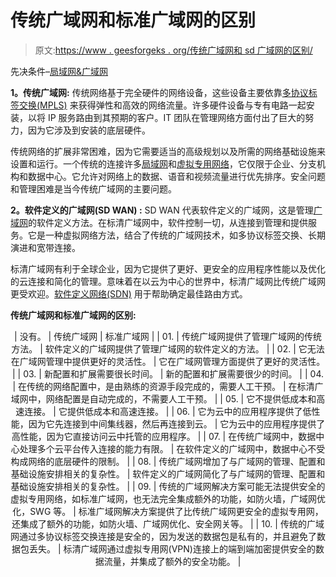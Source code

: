 # 传统广域网和标准广域网的区别

> 原文:[https://www . geesforgeks . org/传统广域网和 sd 广域网的区别/](https://www.geeksforgeeks.org/difference-between-traditional-wan-and-sd-wan/)

先决条件–[局域网&广域网](https://www.geeksforgeeks.org/types-of-area-networks-lan-man-and-wan/)

**1。传统广域网:**
传统网络基于完全硬件的网络设备，这些设备主要依靠[多协议标签交换(MPLS)](https://www.geeksforgeeks.org/how-does-multiprotocol-label-switching-mpls-routing-work/) 来获得弹性和高效的网络流量。许多硬件设备与专有电路一起安装，以将 IP 服务路由到其预期的客户。IT 团队在管理网络方面付出了巨大的努力，因为它涉及到安装的底层硬件。

传统网络的扩展非常困难，因为它需要适当的高级规划以及所需的网络基础设施来设置和运行。一个传统的连接许多[局域网](https://www.geeksforgeeks.org/types-of-area-networks-lan-man-and-wan/)和[虚拟专用网络](https://www.geeksforgeeks.org/virtual-private-network-vpn-introduction/)，它仅限于企业、分支机构和数据中心。它允许对网络上的数据、语音和视频流量进行优先排序。安全问题和管理困难是当今传统广域网的主要问题。

**2。软件定义的广域网(SD WAN) :**
SD WAN 代表软件定义的广域网，这是管理[广域网](https://www.geeksforgeeks.org/wan-full-form/)的软件定义方法。在标清广域网中，软件控制一切，从连接到管理和提供服务。它是一种虚拟网络方法，结合了传统的广域网技术，如多协议标签交换、长期演进和宽带连接。

标清广域网有利于全球企业，因为它提供了更好、更安全的应用程序性能以及优化的云连接和简化的管理。意味着在以云为中心的世界中，标清广域网比传统广域网更受欢迎。[软件定义网络(SDN)](https://www.geeksforgeeks.org/software-defined-networking/) 用于帮助确定最佳路由方式。

**传统广域网和标准广域网的区别:**

<center>

| 没有。 | 传统广域网 | 标准广域网 |
| 01. | 传统广域网提供了管理广域网的传统方法。 | 软件定义的广域网提供了管理广域网的软件定义的方法。 |
| 02. | 它无法在广域网管理中提供更好的灵活性。 | 它在广域网管理方面提供了更好的灵活性。 |
| 03. | 新配置和扩展需要很长时间。 | 新的配置和扩展需要很少的时间。 |
| 04. | 在传统的网络配置中，是由熟练的资源手段完成的，需要人工干预。 | 在标清广域网中，网络配置是自动完成的，不需要人工干预。 |
| 05. | 它不提供低成本和高速连接。 | 它提供低成本和高速连接。 |
| 06. | 它为云中的应用程序提供了低性能，因为它先连接到中间集线器，然后再连接到云。 | 它为云中的应用程序提供了高性能，因为它直接访问云中托管的应用程序。 |
| 07. | 在传统广域网中，数据中心处理多个云平台传入连接的能力有限。 | 在软件定义的广域网中，数据中心不受构成网络的底层硬件的限制。 |
| 08. | 传统广域网增加了与广域网的管理、配置和基础设施安排相关的复杂性。 | 软件定义的广域网简化了与广域网的管理、配置和基础设施安排相关的复杂性。 |
| 09. | 传统的广域网解决方案可能无法提供安全的虚拟专用网络，如标准广域网，也无法完全集成额外的功能，如防火墙，广域网优化，SWG 等。 | 标准广域网解决方案提供了比传统广域网更安全的虚拟专用网，还集成了额外的功能，如防火墙、广域网优化、安全网关等。 |
| 10. | 传统的广域网通过多协议标签交换连接是安全的，因为发送的数据包是私有的，并且避免了数据包丢失。 | 标清广域网通过虚拟专用网(VPN)连接上的端到端加密提供安全的数据流量，并集成了额外的安全功能。 |

</center>